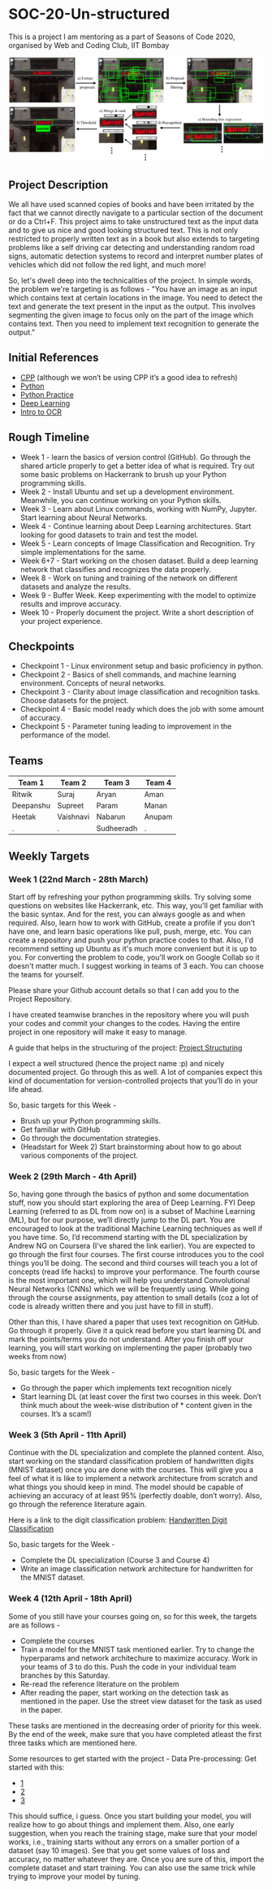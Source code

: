 # SOC-20-Un-structured

This is a project I am mentoring as a part of Seasons of Code 2020, organised by Web and Coding Club, IIT Bombay

![](/cover_1.png)

## Project Description

We all have used scanned copies of books and have been irritated by the fact that we cannot directly navigate to a particular section of the document or do a Ctrl+F. This project aims to take unstructured text as the input data and to give us nice and good looking structured text. This is not only restricted to properly written text as in a book but also extends to targeting problems like a self driving car detecting and understanding random road signs, automatic detection systems to record and interpret number plates of vehicles which did not follow the red light, and much more!

So, let's dwell deep into the technicalities of the project. In simple words, the problem we're targeting is as follows - "You have an image as an input which contains text at certain locations in the image. You need to detect the text and generate the text present in the input as the output. This involves segmenting the given image to focus only on the part of the image which contains text. Then you need to implement text recognition to generate the output."

## Initial References 

* [CPP](https://www.learncpp.com/) (although we won’t be using CPP it’s a good idea to refresh)
* [Python](https://www.learnpython.org/)
* [Python Practice](https://www.hackerrank.com/domains/python)
* [Deep Learning](https://www.coursera.org/specializations/deep-learning)
* [Intro to OCR](https://towardsdatascience.com/a-gentle-introduction-to-ocr-ee1469a201aa)

## Rough Timeline

* Week 1 - learn the basics of version control (GitHub). Go through the shared article properly to get a better idea of what is required. Try out some basic problems on Hackerrank to brush up your Python programming skills.
* Week 2 - Install Ubuntu and set up a development environment. Meanwhile, you can continue working on your Python skills.
* Week 3 - Learn about Linux commands, working with NumPy, Jupyter. Start learning about Neural Networks.
* Week 4 - Continue learning about Deep Learning architectures. Start looking for good datasets to train and test the model.
* Week 5 - Learn concepts of Image Classification and Recognition. Try simple implementations for the same.
* Week 6+7 - Start working on the chosen dataset. Build a deep learning network that classifies and recognizes the data properly.
* Week 8 - Work on tuning and training of the network on different datasets and analyze the results.
* Week 9 - Buffer Week. Keep experimenting with the model to optimize results and improve accuracy.
* Week 10 - Properly document the project. Write a short description of your project experience. 

## Checkpoints

* Checkpoint 1 - Linux environment setup and basic proficiency in python.
* Checkpoint 2 - Basics of shell commands, and machine learning environment. Concepts of neural networks.
* Checkpoint 3 - Clarity about image classification and recognition tasks. Choose datasets for the project.
* Checkpoint 4 - Basic model ready which does the job with some amount of accuracy.
* Checkpoint 5 - Parameter tuning leading to improvement in the performance of the model.

## Teams

Team 1 | Team 2 | Team 3 | Team 4
------------ | ------------- | ------------- | ------------- 
Ritwik | Suraj | Aryan | Aman
Deepanshu | Supreet | Param | Manan
Heetak | Vaishnavi | Nabarun | Anupam
. | . | Sudheeradh | .
## Weekly Targets

### Week 1 (22nd March - 28th March)

Start off by refreshing your python programming skills. Try solving some questions on websites like Hackerrank, etc. This way, you'll get familiar with the basic syntax. And for the rest, you can always google as and when required. Also, learn how to work with GitHub, create a profile if you don’t have one, and learn basic operations like pull, push, merge, etc. You can create a repository and push your python practice codes to that.
Also, I'd recommend setting up Ubuntu as it's much more convenient but it is up to you. For converting the problem to code, you'll work on Google Collab so it doesn't matter much.
I suggest working in teams of 3 each. You can choose the teams for yourself. 

Please share your Github account details so that I can add you to the Project Repository.

I have created teamwise branches in the repository where you will push your codes and commit your changes to the codes. Having the entire project in one repository will make it easy to manage. 

A guide that helps in the structuring of the project: [Project Structuring](https://docs.python-guide.org/writing/structure/)

I expect a well structured (hence the project name :p) and nicely documented project. Go through this as well. A lot of companies expect this kind of documentation for version-controlled projects that you’ll do in your life ahead.

So, basic targets for this Week  -

* Brush up your Python programming skills.
* Get familiar with GitHub
* Go through the documentation strategies.
* (Headstart for Week 2) Start brainstorming about how to go about various components of the project.

### Week 2 (29th March - 4th April)

So, having gone through the basics of python and some documentation stuff, now you should start exploring the area of Deep Learning. FYI Deep Learning (referred to as DL from now on) is a subset of Machine Learning (ML), but for our purpose, we’ll directly jump to the DL part. You are encouraged to look at the traditional Machine Learning techniques as well if you have time. So, I’d recommend starting with the DL specialization by Andrew NG on Coursera (I’ve shared the link earlier). You are expected to go through the first four courses. The first course introduces you to the cool things you’ll be doing. The second and third courses will teach you a lot of concepts (read life hacks) to improve your performance. The fourth course is the most important one, which will help you understand Convolutional Neural Networks (CNNs) which we will be frequently using. While going through the course assignments, pay attention to small details (coz a lot of code is already written there and you just have to fill in stuff). 

Other than this, I have shared a paper that uses text recognition on GitHub. Go through it properly. Give it a quick read before you start learning DL and mark the points/terms you do not understand. After you finish off your learning, you will start working on implementing the paper (probably two weeks from now)

So, basic targets for the Week - 

* Go through the paper which implements text recognition nicely
* Start learning DL (at least cover the first two courses in this week. Don’t think much about the week-wise distribution of * content given in the courses. It’s a scam!)

### Week 3 (5th April - 11th April)

Continue with the DL specialization and complete the planned content. Also, start working on the standard classification problem of handwritten digits (MNIST dataset) once you are done with the courses. This will give you a feel of what it is like to implement a network architecture from scratch and what things you should keep in mind. The model should be capable of achieving an accuracy of at least 95% (perfectly doable, don’t worry). Also, go through the reference literature again. 

Here is a link to the digit classification problem: [Handwritten Digit Classification](https://www.kaggle.com/c/digit-recognizer/overview)

So, basic targets for the Week -

* Complete the DL specialization (Course 3 and Course 4)
* Write an image classification network architecture for handwritten for the MNIST dataset.

### Week 4 (12th April - 18th April)

Some of you still have your courses going on, so for this week, the targets are as follows -
 * Complete the courses 
 * Train a model for the MNIST task mentioned earlier. Try to change the hyperparams and network architechure to maximize accuracy. Work in your teams of 3 to do this. Push the code in your individual team branches by this Saturday.
 * Re-read the reference literature on the problem
 * After reading the paper, start working on the detection task as mentioned in the paper. Use the street view dataset for the task as used in the paper. 
 
 These tasks are mentioned in the decreasing order of priority for this week. By the end of the week, make sure that you have completed atleast the first three tasks which are mentioned here.
 
 Some resources to get started with the project -
Data Pre-processing:
Get started with this: 
* [1](https://towardsdatascience.com/image-pre-processing-c1aec0be3edf)
* [2](https://medium.com/cashify-engineering/improve-accuracy-of-ocr-using-image-preprocessing-8df29ec3a033)
* [3](https://www.researchgate.net/publication/221909023_Preprocessing_Techniques_in_Character_Recognition)

This should suffice, i guess. Once you start building your model, you will realize how to go about things and implement them. Also, one early suggestion, when you reach the training stage, make sure that your model works, i.e., training starts without any errors on a smaller portion of a dataset (say 10 images). See that you get some values of loss and accuracy, no matter whatever they are. Once you are sure of this, import the complete dataset and start training. You can also use the same trick while trying to improve your model by tuning.







